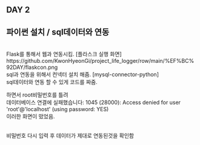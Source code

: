 ## DAY 2
## 파이썬 설치 / sql데이터와 연동

<br>
Flask를 통해서 웹과 연동시킴.
[플라스크 실행 화면]
<image>https://github.com/KwonHyeonGi/project_life_logger/row/main/%EF%BC%92DAY/flaskcon.png</image>


<br>
sql과 연동을 위해서 컨넥터 설치 해줌. [mysql-connector-python]



<br>
sql데이터와 연동 할 수 있게 코드를 짜줌.


하면서 root비밀번호를 틀려  <br>데이터베이스 연결에 실패했습니다: 1045 (28000): Access denied for user 'root'@'localhost' (using password: YES)<br>  이러한 화면이 떴었음. 
  
<br>비밀번호 다시 입력 후 데이터가 제대로 연동된것을 확인함<br>
<image>
